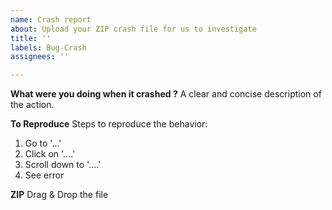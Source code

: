 ```yaml
---
name: Crash report
about: Upload your ZIP crash file for us to investigate
title: ''
labels: Bug-Crash
assignees: ''

---
```


**What were you doing when it crashed ?**
A clear and concise description of the action.

**To Reproduce**
Steps to reproduce the behavior:
1. Go to '...'
2. Click on '....'
3. Scroll down to '....'
4. See error

**ZIP**
Drag & Drop the file
